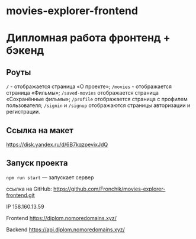 # movies-explorer-frontend

# Дипломная работа фронтенд + бэкенд

## Роуты

`/` - отображается страница «О проекте»;
`/movies` - отображается страница «Фильмы»;
`/saved-movies` отображается страница «Сохранённые фильмы»;
`/profile` отображается страница с профилем пользователя;
`/signin` и `/signup` отображаются страницы авторизации и регистрации.

## Ссылка на макет

https://disk.yandex.ru/d/6B7kqzpevixJdQ

## Запуск проекта

`npm run start` — запускает сервер

ссылка на GitHub: https://github.com/Fronchik/movies-explorer-frontend.git

IP 158.160.13.59

Frontend https://diplom.nomoredomains.xyz/

Backend https://api.diplom.nomoredomains.xyz/

